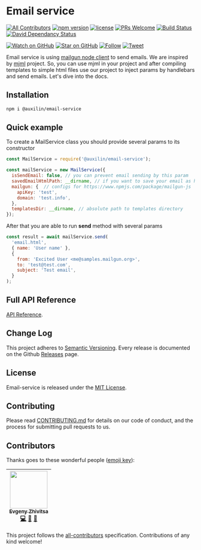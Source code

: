 # Email service

[![All Contributors](https://img.shields.io/badge/all_contributors-1-orange.svg?style=flat-square)](#contributors)
[![npm version](https://badge.fury.io/js/%40auxilin%2Femail-service.svg)](https://badge.fury.io/js/%40auxilin%2Femail-service) 
[![license](https://img.shields.io/github/license/mashape/apistatus.svg?style=flat-square)](https://github.com/auxilincom/email-service/blob/master/LICENSELICENSE)
[![PRs Welcome](https://img.shields.io/badge/PRs-welcome-brightgreen.svg?style=flat-square)](http://makeapullrequest.com)
[![Build Status](http://ci.auxilin.com/api/badges/auxilincom/email-service/status.svg)](http://ci.auxilin.com/auxilincom/email-sercice)
[![David Dependancy Status](https://david-dm.org/auxilincom/email-service.svg)](https://david-dm.org/auxilincom/email-service)


[![Watch on GitHub](https://img.shields.io/github/watchers/auxilincon/email-service.svg?style=social&label=Watch)](https://github.com/auxilincon/email-service/watchers)
[![Star on GitHub](https://img.shields.io/github/stars/auxilincon/email-service.svg?style=social&label=Stars)](https://github.com/auxilincon/email-service/stargazers)
[![Follow](https://img.shields.io/twitter/follow/auxilin.svg?style=social&label=Follow)](https://twitter.com/auxilin)
[![Tweet](https://img.shields.io/twitter/url/https/github.com/auxiliccom/email-service.svg?style=social)](https://twitter.com/intent/tweet?text=I%27m%20using%20Auxilin%20components%20to%20build%20my%20next%20product%20🚀.%20Check%20it%20out:%20https://github.com/auxiliccom/email-service)

Email service is using [mailgun node client](https://www.npmjs.com/package/mailgun-js) to send emails.
We are inspired by [mjml](https://github.com/mjmlio/mjml) project. So, you can use mjml in your project and
after compiling templates to simple html files use our project to inject params by handlebars and send emails.
Let's dive into the docs.

## Installation

```bash
npm i @auxilin/email-service
```

## Quick example

To create a MailService class you should provide several params to its constructor
```javascript
const MailService = require('@auxilin/email-service');

const mailService = new MailService({
  isSendEmail: false, // you can prevent email sending by this param
  savedEmailHtmlPath: __dirname, // if you want to save your email as html in development mode
  mailgun: {  // configs for https://www.npmjs.com/package/mailgun-js
    apiKey: 'test',
    domain: 'test.info',
  },
  templatesDir: __dirname, // absolute path to templates directory
});
```

After that you are able to run **send** method with several params

```javascript
const result = await mailService.send(
  'email.html',
  { name: 'User name' },
  {
    from: 'Excited User <me@samples.mailgun.org>',
    to: 'test@test.com',
    subject: 'Test email',
  }
);
```

## Full API Reference

[API Reference](https://github.com/auxilincom/email-service/blob/master/API.md).

## Change Log

This project adheres to [Semantic Versioning](http://semver.org/).
Every release is documented on the Github [Releases](https://github.com/auxilincom/email-service/releases) page.

## License

Email-service is released under the [MIT License](https://github.com/auxilincom/email-service/blob/master/LICENSE).

## Contributing

Please read [CONTRIBUTING.md](https://github.com/auxilincom/email-service/blob/master/CONTRIBUTING.md) for details on our code of conduct, and the process for submitting pull requests to us.

## Contributors

Thanks goes to these wonderful people ([emoji key](https://github.com/kentcdodds/all-contributors#emoji-key)):

<!-- ALL-CONTRIBUTORS-LIST:START - Do not remove or modify this section -->
<!-- prettier-ignore -->
| [<img src="https://avatars2.githubusercontent.com/u/6461311?v=4" width="100px;"/><br /><sub><b>Evgeny Zhivitsa</b></sub>](https://github.com/ezhivitsa)<br />[💻](https://github.com/auxilin/email-service/commits?author=ezhivitsa "Code") [🤔](#ideas-ezhivitsa "Ideas, Planning, & Feedback") [📖](https://github.com/auxilin/email-service/commits?author=ezhivitsa "Documentation") |
| :---: |
<!-- ALL-CONTRIBUTORS-LIST:END -->

This project follows the [all-contributors](https://github.com/kentcdodds/all-contributors) specification. Contributions of any kind welcome!
